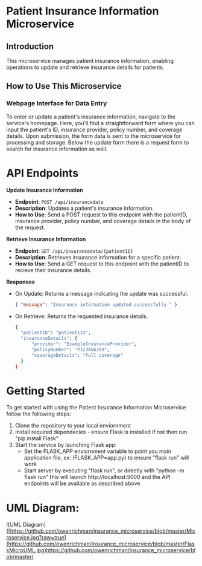 # Patient Insurance Information Microservice

## Introduction
This microservice manages patient insurance information, enabling operations to update and retrieve insurance details for patients.

## How to Use This Microservice

### Webpage Interface for Data Entry
To enter or update a patient's insurance information, navigate to the service's homepage. Here, you'll find a straightforward form where you can input the patient's ID, insurance provider, policy number, and coverage details. Upon submission, the form data is sent to the microservice for processing and storage. Below the update form there is a request form to search for insurance information as well.

# API Endpoints

**Update Insurance Information**

- **Endpoint**: `POST /api/insurancedata`
- **Description**: Updates a patient's insurance information.
- **How to Use**: Send a POST request to this endpoint with the patientID, insurance provider, policy number, and coverage details in the body of the request.


**Retrieve Insurance Information**

- **Endpoint**: `GET /api/insurancedata/{patientID}`
- **Description**: Retrieves insurance information for a specific patient.
- **How to Use**: Send a GET request to this endpoint with the patientID to recieve their insurance details. 

**Responses**

- On Update: Returns a message indicating the update was successful.

  ```json
  { "message": "Insurance information updated successfully." }

- On Retrieve: Returns the requested insurance details.
  ```bash
  {
    "patientID": "patient123",
    "insuranceDetails": {
        "provider": "ExampleInsuranceProvider",
        "policyNumber": "P123456789",
        "coverageDetails": "Full coverage"
    }
  }

# Getting Started
To get started with using the Patient Insurance Information Microservice follow the following steps:
1. Clone the repository to your local enviornment
2. Install required dependecies - ensure Flask is installed if not then run "pip install Flask"
3. Start the service by launching Flask app:
   - Set the FLASK_APP enviornment variable to point you main application file, ex: (FLASK_APP=app.py) to ensure "flask run" will work
   - Start server by executing "flask run", or directly with "python -m flask run" this will launch http://localhost:5000 and the API endpoints will be available as described above

# UML Diagram:
![UML Diagram]([https://github.com/owenrichman/insurance_microservice/blob/master/Microservice.jpg?raw=true](https://github.com/owenrichman/insurance_microservice/blob/master/FlaskMicroUML.jpg)https://github.com/owenrichman/insurance_microservice/blob/master/
